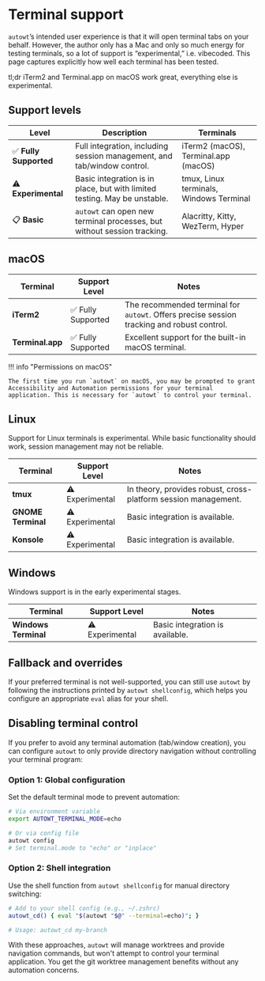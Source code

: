 # Terminal support

`autowt`’s intended user experience is that it will open terminal tabs on your behalf. However, the author only has a Mac and only so much energy for testing terminals, so a lot of support is “experimental,” i.e. vibecoded. This page captures explicitly how well each terminal has been tested.

tl;dr iTerm2 and Terminal.app on macOS work great, everything else is experimental.

## Support levels

| Level | Description | Terminals |
| --- | --- | --- |
| ✅ **Fully Supported** | Full integration, including session management, and tab/window control. | iTerm2 (macOS), Terminal.app (macOS) |
| ⚠️ **Experimental** | Basic integration is in place, but with limited testing. May be unstable. | tmux, Linux terminals, Windows Terminal |
| 📋 **Basic** | `autowt` can open new terminal processes, but without session tracking. | Alacritty, Kitty, WezTerm, Hyper |

## macOS

| Terminal | Support Level | Notes |
| --- | --- | --- |
| **iTerm2** | ✅ Fully Supported | The recommended terminal for `autowt`. Offers precise session tracking and robust control. |
| **Terminal.app** | ✅ Fully Supported | Excellent support for the built-in macOS terminal. |

!!! info "Permissions on macOS"

    The first time you run `autowt` on macOS, you may be prompted to grant Accessibility and Automation permissions for your terminal application. This is necessary for `autowt` to control your terminal.

## Linux

Support for Linux terminals is experimental. While basic functionality should work, session management may not be reliable.

| Terminal | Support Level | Notes |
| --- | --- | --- |
| **tmux** | ⚠️ Experimental | In theory, provides robust, cross-platform session management. |
| **GNOME Terminal** | ⚠️ Experimental | Basic integration is available. |
| **Konsole** | ⚠️ Experimental | Basic integration is available. |

## Windows

Windows support is in the early experimental stages.

| Terminal | Support Level | Notes |
| --- | --- | --- |
| **Windows Terminal** | ⚠️ Experimental | Basic integration is available. |

## Fallback and overrides

If your preferred terminal is not well-supported, you can still use `autowt` by following the instructions printed by `autowt shellconfig`, which helps you configure an appropriate `eval` alias for your shell.

## Disabling terminal control

If you prefer to avoid any terminal automation (tab/window creation), you can configure `autowt` to only provide directory navigation without controlling your terminal program:

### Option 1: Global configuration

Set the default terminal mode to prevent automation:

```bash
# Via environment variable
export AUTOWT_TERMINAL_MODE=echo

# Or via config file
autowt config
# Set terminal.mode to "echo" or "inplace"
```

### Option 2: Shell integration

Use the shell function from `autowt shellconfig` for manual directory switching:

```bash
# Add to your shell config (e.g., ~/.zshrc)
autowt_cd() { eval "$(autowt "$@" --terminal=echo)"; }

# Usage: autowt_cd my-branch
```

With these approaches, `autowt` will manage worktrees and provide navigation commands, but won't attempt to control your terminal application. You get the git worktree management benefits without any automation concerns.
